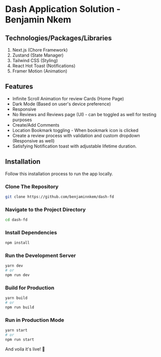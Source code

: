 # Dash Application Solution - Benjamin Nkem

## Technologies/Packages/Libraries

1.  Next.js (Chore Framework)
2.  Zustand (State Manager)
3.  Tailwind CSS (Styling)
4.  React Hot Toast (Notifications)
5.  Framer Motion (Animation)

## Features

- Infinite Scroll Animation for review Cards (Home Page)
- Dark Mode (Based on user's device preference)
- Responsive
- No Reviews and Reviews page (UI) - can be toggled as well for testing purposes
- Create/Add Comments
- Location Bookmark toggling - When bookmark icon is clicked
- Create a review process with validation and custom dropdown (Responsive as well)
- Satisfying Notification toast with adjustable lifetime duration.

## Installation

Follow this installation process to run the app locally.

### Clone The Repository

```bash
git clone https://github.com/benjaminnkem/dash-fd
```

### Navigate to the Project Directory

```bash
cd dash-fd
```

### Install Dependencies

```bash
npm install
```

### Run the Development Server

```bash
yarn dev
# or
npm run dev
```

### Build for Production

```bash
yarn build
# or
npm run build
```

### Run in Production Mode

```bash
yarn start
# or
npm run start
```

And voila it's live! 🎉
